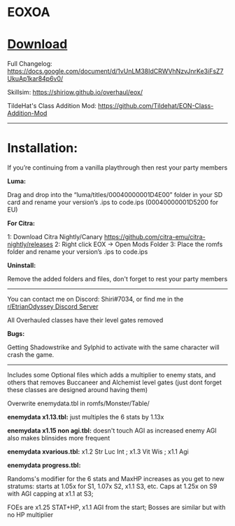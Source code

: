 # EOXOA

# **[Download](https://github.com/Shiriow/EOXOA/releases/latest)**


Full Changelog: https://docs.google.com/document/d/1vUnLM38IdCRWVhNzvJnrKe3iFsZ7UkuAp1kar84p6v0/

Skillsim: https://shiriow.github.io/overhaul/eox/

TildeHat's Class Addition Mod: https://github.com/Tildehat/EON-Class-Addition-Mod

---

# **Installation:**

If you’re continuing from a vanilla playthrough then rest your party members

**Luma:**

Drag and drop into the “luma/titles/00040000001D4E00” folder in your SD card and rename your version’s .ips to code.ips
(00040000001D5200 for EU)

**For Citra:**

1: Download Citra Nightly/Canary https://github.com/citra-emu/citra-nightly/releases
2: Right click EOX -> Open Mods Folder
3: Place the romfs folder and rename your version’s .ips to code.ips


**Uninstall:**

Remove the added folders and files, don't forget to rest your party members

---

You can contact me on Discord: Shiri#7034, or find me in the [r/EtrianOdyssey Discord Server](https://discord.com/invite/8jsCx6F)


All Overhauled classes have their level gates removed


**Bugs:**

Getting Shadowstrike and Sylphid to activate with the same character will crash the game.

---

Includes some Optional files which adds a multiplier to enemy stats, and others that removes Buccaneer and Alchemist level gates (just dont forget these classes are designed around having them)



Overwrite enemydata.tbl in romfs/Monster/Table/

**enemydata x1.13.tbl:** just multiples the 6 stats by 1.13x

**enemydata x1.15 non agi.tbl:** doesn't touch AGI as increased enemy AGI also makes blinsides more frequent

**enemydata xvarious.tbl:** x1.2    Str  Luc  Int     ; x1.3    Vit  Wis  ; x1.1    Agi       

**enemydata progress.tbl:** 

Randoms's modifier for the 6 stats and MaxHP increases as you get to new stratums: starts at 1.05x for S1, 1.07x S2, x1.1 S3, etc. Caps at 1.25x on S9 with AGI capping at x1.1 at S3; 

FOEs are x1.25 STAT+HP, x1.1 AGI from the start; Bosses are similar but with no HP multiplier    

